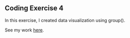 ## Coding Exercise 4

In this exercise, I created data visualization using group().

See my work [here](https://alexwang624.github.io/cdv-student/coding-exercises/coding-foundation/coding-exercise-4/).
